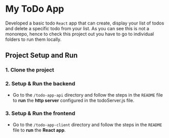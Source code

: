 # My ToDo App

Developed a basic todo `React` app that can create, display your list of todos and delete a specific todo from your list.
As you can see this is not a monorepo, hence to check this project out you have to go to individual folders to run them locally.

## Project Setup and Run

### 1. Clone the project

### 2. Setup & Run the backend

- Go to the `/todo-app-api` directory and follow the steps in the `README` file to **run** the **http server** configured in the todoServer.js file.

### 3. Setup & Run the frontend

- Go to the `/todo-app-client` directory and follow the steps in the `README` file to **run** the **React app**.
